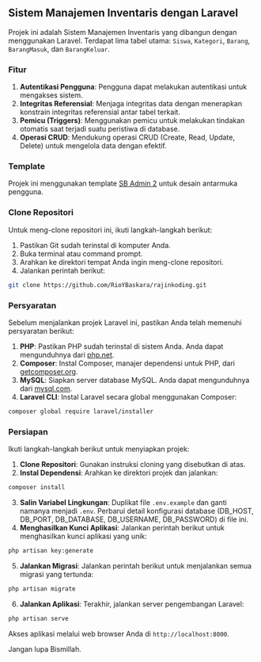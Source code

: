 ## Sistem Manajemen Inventaris dengan Laravel

Projek ini adalah Sistem Manajemen Inventaris yang dibangun dengan menggunakan Laravel. Terdapat lima tabel utama: `Siswa`, `Kategori`, `Barang`, `BarangMasuk`, dan `BarangKeluar`.

### Fitur

1. **Autentikasi Pengguna**: Pengguna dapat melakukan autentikasi untuk mengakses sistem.
2. **Integritas Referensial**: Menjaga integritas data dengan menerapkan konstrain integritas referensial antar tabel terkait.
3. **Pemicu (Triggers)**: Menggunakan pemicu untuk melakukan tindakan otomatis saat terjadi suatu peristiwa di database.
4. **Operasi CRUD**: Mendukung operasi CRUD (Create, Read, Update, Delete) untuk mengelola data dengan efektif.

### Template

Projek ini menggunakan template [SB Admin 2](https://startbootstrap.com/theme/sb-admin-2) untuk desain antarmuka pengguna.

### Clone Repositori

Untuk meng-clone repositori ini, ikuti langkah-langkah berikut:

1. Pastikan Git sudah terinstal di komputer Anda.
2. Buka terminal atau command prompt.
3. Arahkan ke direktori tempat Anda ingin meng-clone repositori.
4. Jalankan perintah berikut:

```bash
git clone https://github.com/RioYBaskara/rajinkoding.git
```

### Persyaratan

Sebelum menjalankan projek Laravel ini, pastikan Anda telah memenuhi persyaratan berikut:

1. **PHP**: Pastikan PHP sudah terinstal di sistem Anda. Anda dapat mengunduhnya dari [php.net](https://www.php.net/downloads).
2. **Composer**: Instal Composer, manajer dependensi untuk PHP, dari [getcomposer.org](https://getcomposer.org/download/).
3. **MySQL**: Siapkan server database MySQL. Anda dapat mengunduhnya dari [mysql.com](https://dev.mysql.com/downloads/).
4. **Laravel CLI**: Instal Laravel secara global menggunakan Composer:

```bash
composer global require laravel/installer
```

### Persiapan

Ikuti langkah-langkah berikut untuk menyiapkan projek:

1. **Clone Repositori**: Gunakan instruksi cloning yang disebutkan di atas.
2. **Instal Dependensi**: Arahkan ke direktori projek dan jalankan:

```bash
composer install
```

3. **Salin Variabel Lingkungan**: Duplikat file `.env.example` dan ganti namanya menjadi `.env`. Perbarui detail konfigurasi database (DB_HOST, DB_PORT, DB_DATABASE, DB_USERNAME, DB_PASSWORD) di file ini.
4. **Menghasilkan Kunci Aplikasi**: Jalankan perintah berikut untuk menghasilkan kunci aplikasi yang unik:

```bash
php artisan key:generate
```

5. **Jalankan Migrasi**: Jalankan perintah berikut untuk menjalankan semua migrasi yang tertunda:

```bash
php artisan migrate
```

6. **Jalankan Aplikasi**: Terakhir, jalankan server pengembangan Laravel:

```bash
php artisan serve
```

Akses aplikasi melalui web browser Anda di `http://localhost:8000`.

Jangan lupa Bismillah.
